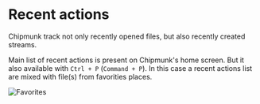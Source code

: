 # Recent actions

Chipmunk track not only recently opened files, but also recently created streams. 

Main list of recent actions is present on Chipmunk's home screen. But it also available with `Ctrl + P` (`Command + P`). In this case a recent actions list  are mixed with file(s) from favorities places.

![Favorites](assets/documentation/navigation/recent_actions_favorities.gif)